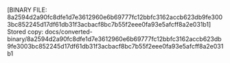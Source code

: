 [BINARY FILE: 8a2594d2a90fc8dfe1d7e3612960e6b69777fc12bbfc3162accb623db9fe3003bc852245d17df61db31f3acbacf8bc7b55f2eee0fa93e5afcff8a2e031b1]
Stored copy: docs/converted-binary/8a2594d2a90fc8dfe1d7e3612960e6b69777fc12bbfc3162accb623db9fe3003bc852245d17df61db31f3acbacf8bc7b55f2eee0fa93e5afcff8a2e031b1
